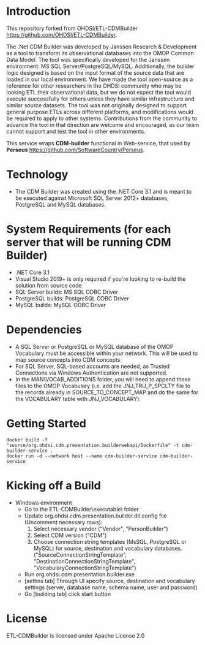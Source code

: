 Introduction
========

This repository forked from OHDSI/ETL-CDMBuilder https://github.com/OHDSI/ETL-CDMBuilder.

The .Net CDM Builder was developed by Janssen Research & Development as a tool to transform its observational databases into the OMOP Common Data Model. The tool was specifically developed for the Janssen environment: MS SQL Server/PostgreSQL/MySQL.  Additionally, the builder logic designed is based on the input format of the source data that are loaded in our local environment. We have made the tool open-source as a reference for other researchers in the OHDSI community who may be looking ETL their observational data, but we do not expect the tool would execute successfully for others unless they have similar infrastructure and similar source datasets. The tool was not originally designed to support general purpose ETLs across different platforms, and modifications would be required to apply to other systems. Contributions from the community to advance the tool in that direction are welcome and encouraged, as our team cannot support and test the tool in other environments.

This service wraps **CDM-builder** functional in Web-service, that used by **Perseus** https://github.com/SoftwareCountry/Perseus. 

Technology
============
* The CDM Builder was created using the .NET Core 3.1 and is meant to be executed against Microsoft SQL Server 2012+ databases, PostgreSQL and MySQL databases. 

System Requirements (for each server that will be running CDM Builder)
============
* .NET Core 3.1 
* Visual Studio 2019+ is only required if you're looking to re-build the solution from source code
* SQL Server builds: MS SQL ODBC Driver
* PostgreSQL builds: PostgreSQL ODBC Driver
* MySQL builds: MySQL ODBC Driver

Dependencies
============
 * A SQL Server or PostgreSQL or MySQL database of the OMOP Vocabulary must be accessible within your network. This will be used to map source concepts into CDM concepts.
 * For SQL Server, SQL-based accounts are needed, as Trusted Connections via Windows Authentication are not supported.
 * In the MAN\VOCAB_ADDITIONS folder, you will need to append these files to the OMOP Vocabulary (i.e. add the JNJ_TRU_P_SPCLTY file to the records already in SOURCE_TO_CONCEPT_MAP and do the same for the VOCABULARY table with JNJ_VOCABULARY).

Getting Started
===============

    docker build -f "source/org.ohdsi.cdm.presentation.builderwebapi/Dockerfile" -t cdm-builder-service .
    docker run -d --network host --name cdm-builder-service cdm-builder-service

Kicking off a Build
===============
* Windows environment
    - Go to the ETL-CDMBuilder\executable\ folder
    - Update org.ohdsi.cdm.presentation.builder.dll.config file (Uncomment necessary rows):
        1. Select necessary vendor ("Vendor", "PersonBuilder")
        2. Select CDM version ("CDM")
        3. Choose connection string templates (MsSQL, PostgreSQL or MySQL) for source, destination and vocabulary databases. ("SourceConnectionStringTemplate", "DestinationConnectionStringTemplate", "VocabularyConnectionStringTemplate")
    - Run org.ohdsi.cdm.presentation.builder.exe
    - [settins tab] Through UI specify source, destination and vocabulary settings (server, database name, schema name, user and password)
    - Go [building tab] click start button
    
License
=======
ETL-CDMBuilder is licensed under Apache License 2.0
